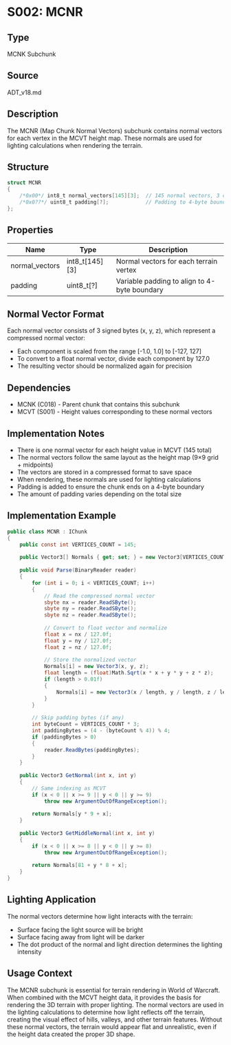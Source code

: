 # S002: MCNR

## Type
MCNK Subchunk

## Source
ADT_v18.md

## Description
The MCNR (Map Chunk Normal Vectors) subchunk contains normal vectors for each vertex in the MCVT height map. These normals are used for lighting calculations when rendering the terrain.

## Structure
```csharp
struct MCNR
{
    /*0x00*/ int8_t normal_vectors[145][3];  // 145 normal vectors, 3 components each
    /*0x0??*/ uint8_t padding[?];            // Padding to 4-byte boundary
};
```

## Properties
| Name | Type | Description |
|------|------|-------------|
| normal_vectors | int8_t[145][3] | Normal vectors for each terrain vertex |
| padding | uint8_t[?] | Variable padding to align to 4-byte boundary |

## Normal Vector Format
Each normal vector consists of 3 signed bytes (x, y, z), which represent a compressed normal vector:
- Each component is scaled from the range [-1.0, 1.0] to [-127, 127]
- To convert to a float normal vector, divide each component by 127.0
- The resulting vector should be normalized again for precision

## Dependencies
- MCNK (C018) - Parent chunk that contains this subchunk
- MCVT (S001) - Height values corresponding to these normal vectors

## Implementation Notes
- There is one normal vector for each height value in MCVT (145 total)
- The normal vectors follow the same layout as the height map (9×9 grid + midpoints)
- The vectors are stored in a compressed format to save space
- When rendering, these normals are used for lighting calculations
- Padding is added to ensure the chunk ends on a 4-byte boundary
- The amount of padding varies depending on the total size

## Implementation Example
```csharp
public class MCNR : IChunk
{
    public const int VERTICES_COUNT = 145;
    
    public Vector3[] Normals { get; set; } = new Vector3[VERTICES_COUNT];
    
    public void Parse(BinaryReader reader)
    {
        for (int i = 0; i < VERTICES_COUNT; i++)
        {
            // Read the compressed normal vector
            sbyte nx = reader.ReadSByte();
            sbyte ny = reader.ReadSByte();
            sbyte nz = reader.ReadSByte();
            
            // Convert to float vector and normalize
            float x = nx / 127.0f;
            float y = ny / 127.0f;
            float z = nz / 127.0f;
            
            // Store the normalized vector
            Normals[i] = new Vector3(x, y, z);
            float length = (float)Math.Sqrt(x * x + y * y + z * z);
            if (length > 0.01f)
            {
                Normals[i] = new Vector3(x / length, y / length, z / length);
            }
        }
        
        // Skip padding bytes (if any)
        int byteCount = VERTICES_COUNT * 3;
        int paddingBytes = (4 - (byteCount % 4)) % 4;
        if (paddingBytes > 0)
        {
            reader.ReadBytes(paddingBytes);
        }
    }
    
    public Vector3 GetNormal(int x, int y)
    {
        // Same indexing as MCVT
        if (x < 0 || x >= 9 || y < 0 || y >= 9)
            throw new ArgumentOutOfRangeException();
            
        return Normals[y * 9 + x];
    }
    
    public Vector3 GetMiddleNormal(int x, int y)
    {
        if (x < 0 || x >= 8 || y < 0 || y >= 8)
            throw new ArgumentOutOfRangeException();
            
        return Normals[81 + y * 8 + x];
    }
}
```

## Lighting Application
The normal vectors determine how light interacts with the terrain:
- Surface facing the light source will be bright
- Surface facing away from light will be darker
- The dot product of the normal and light direction determines the lighting intensity

## Usage Context
The MCNR subchunk is essential for terrain rendering in World of Warcraft. When combined with the MCVT height data, it provides the basis for rendering the 3D terrain with proper lighting. The normal vectors are used in the lighting calculations to determine how light reflects off the terrain, creating the visual effect of hills, valleys, and other terrain features. Without these normal vectors, the terrain would appear flat and unrealistic, even if the height data created the proper 3D shape. 